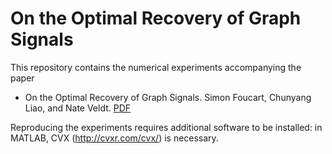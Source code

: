 # On the Optimal Recovery of Graph Signals

This repository contains the numerical experiments accompanying the paper 

- On the Optimal Recovery of Graph Signals. Simon Foucart, Chunyang Liao, and Nate Veldt. [PDF](OR_Graph.pdf)

Reproducing the experiments requires additional software to be installed: in MATLAB, CVX (http://cvxr.com/cvx/) is necessary.


